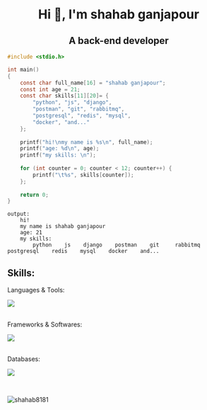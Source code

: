 <h1 align="center">Hi 👋, I'm shahab ganjapour</h1>
<h2 align="center">A back-end developer</h2>

```c
#include <stdio.h>

int main()
{
    const char full_name[16] = "shahab ganjapour";
    const int age = 21;
    const char skills[11][20]= {
        "python", "js", "django",
        "postman", "git", "rabbitmq",
        "postgresql", "redis", "mysql",
        "docker", "and..."
    };
    
    printf("hi!\nmy name is %s\n", full_name);
    printf("age: %d\n", age);
    printf("my skills: \n");
    
    for (int counter = 0; counter < 12; counter++) {
        printf("\t%s", skills[counter]);
    };
    
    return 0;
}
```

```
output:
    hi!
    my name is shahab ganjapour
    age: 21
    my skills: 
        python    js    django    postman    git     rabbitmq    postgresql    redis    mysql    docker    and... 
```

<h2 align="left">Skills:</h3>
Languages & Tools: 
<br>
<p align="left">
  <a href="https://skillicons.dev">
    <img src="https://skillicons.dev/icons?i=py,js,c,regex" />
  </a>
</p>
<br>
Frameworks & Softwares: 
<br>
<p align="left">
  <a href="https://skillicons.dev">
    <img src="https://skillicons.dev/icons?i=django,postman,git,rabbitmq,docker" />
  </a>
</p>
<br>
Databases: 
<br>
<p align="left">
  <a href="https://skillicons.dev">
    <img src="https://skillicons.dev/icons?i=postgres,redis,mysql" />
  </a>
</p>
<br>


<p><img align="center" src="https://github-readme-streak-stats.herokuapp.com/?user=shahab8181&" alt="shahab8181" /></p>

